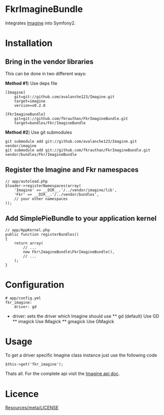 FkrImagineBundle
================

Integrates [Imagine](https://github.com/avalanche123/Imagine) into Symfony2.

Installation
============

Bring in the vendor libraries
-----------------------------

This can be done in two different ways:

**Method #1**) Use deps file
	
	[Imagine]
	    git=git://github.com/avalanche123/Imagine.git
		target=imagine
		version=v0.2.8
		
	[FkrImagineBundle]
	    git=git://github.com/fkrauthan/FkrImagineBundle.git
		target=bundles/Fkr/ImagineBundle


**Method #2**) Use git submodules

    git submodule add git://github.com/avalanche123/Imagine.git vendor/imagine
    git submodule add git://github.com/fkrauthan/FkrImagineBundle.git vendor/bundles/Fkr/ImagineBundle


Register the Imagine and Fkr namespaces
-----------------------------------------
	
    // app/autoload.php
    $loader->registerNamespaces(array(
        'Imagine' => __DIR__.'/../vendor/imagine/lib',
        'Fkr' => __DIR__.'/../vendor/bundles',
        // your other namespaces
    ));


Add SimplePieBundle to your application kernel
----------------------------------------------
	
	// app/AppKernel.php
    public function registerBundles()
    {
        return array(
            // ...
            new Fkr\ImagineBundle\FkrImagineBundle(),
            // ...
        );
    }


Configuration
=============

    # app/config.yml
    fkr_imagine:
        driver: gd


* driver: sets the driver which Imagine should use
** gd (default) Use GD
** imagick Use IMagick
** gmagick Use GMagick


Usage
=====

To get a driver specific Imagine class instance just use the following code

	$this->get('fkr_imagine');
	
	
Thats all. For the complete api visit the [Imagine api doc](http://imagine.readthedocs.org/en/latest/index.html).


Licence
=======

[Resources/meta/LICENSE](https://github.com/fkrauthan/FkrSimplePieBundle/blob/master/Resources/meta/LICENSE)
